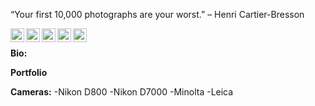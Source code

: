 “Your first 10,000 photographs are your worst.”
– Henri Cartier-Bresson
<br/>

<a href="https://twitter.com/b0red"/>
<img align="left" alt="b0red | Twitter" width="22px" src="https://cdn.jsdelivr.net/npm/simple-icons@v3/icons/twitter.svg" />
</a>
<a href="https://www.linkedin.com/in/patrickosterlund/"/>
<img align="left" alt="Patrick Osterlund" width="22px" src="https://cdn.jsdelivr.net/npm/simple-icons@v3/icons/linkedin.svg" />
</a>

<a href="https://www.instagram.com/mrakita/">
<img align="left" alt="MrAkita" width="22px" src="https://cdn.jsdelivr.net/npm/simple-icons@v3/icons/instagram.svg" />
</a>

<a href="https://500px.com/p/mrakita?view=photos">
<img align="left" alt="mrakita" width=22px" src="https://cdn.jsdelivr.net/npm/simple-icons@3.13.0/icons/500px.svg" />
</a>

<a href="https://www.facebook.com/ffotosbypatrick">
<img align="left" width=22px" src="https://cdn.jsdelivr.net/npm/simple-icons@3.13.0/icons/facebook.svg" />
</a>
<br />

**Bio:**

**Portfolio**

**Cameras:**
-Nikon D800
-Nikon D7000
-Minolta
-Leica

